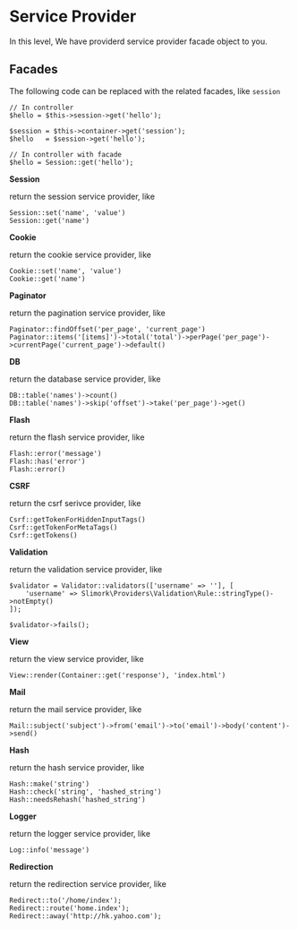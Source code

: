 # Service Provider

In this level, We have providerd service provider facade object to you.

## Facades

The following code can be replaced with the related facades, like `session`

    // In controller
    $hello = $this->session->get('hello');

    $session = $this->container->get('session');
    $hello   = $session->get('hello');

    // In controller with facade
    $hello = Session::get('hello');

**Session**

return the session service provider, like

    Session::set('name', 'value')
    Session::get('name')

**Cookie**

return the cookie service provider, like

    Cookie::set('name', 'value')
    Cookie::get('name')

**Paginator**

return the pagination service provider, like


    Paginator::findOffset('per_page', 'current_page')
    Paginator::items('[items]')->total('total')->perPage('per_page')->currentPage('current_page')->default()

**DB**

return the database service provider, like

    DB::table('names')->count()
    DB::table('names')->skip('offset')->take('per_page')->get()

**Flash**

return the flash service provider, like

    Flash::error('message')
    Flash::has('error')
    Flash::error()

**CSRF**

return the csrf serivce provider, like

    Csrf::getTokenForHiddenInputTags()
    Csrf::getTokenForMetaTags()
    Csrf::getTokens()

**Validation**

return the validation service provider, like

    $validator = Validator::validators(['username' => ''], [
        'username' => Slimork\Providers\Validation\Rule::stringType()->notEmpty()
    ]);

    $validator->fails();

**View**

return the view service provider, like

    View::render(Container::get('response'), 'index.html')

**Mail**

return the mail service provider, like

    Mail::subject('subject')->from('email')->to('email')->body('content')->send()

**Hash**

return the hash service provider, like

    Hash::make('string')
    Hash::check('string', 'hashed_string')
    Hash::needsRehash('hashed_string')

**Logger**

return the logger service provider, like

    Log::info('message')

**Redirection**

return the redirection service provider, like

    Redirect::to('/home/index');
    Redirect::route('home.index');
    Redirect::away('http://hk.yahoo.com');
